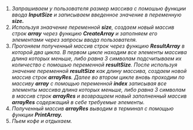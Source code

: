 1. *Запрашиваем у пользователя размер массива с помошью функции ввода **InputSize** и записываем введенное значение в переменную **size.***
2. *Используя знаачение переменной **size**, создаем новый массив строк **array**  через функцию **CreateArray** и заполняем его элементами через запросы ввода  пользователя.*
3. *Прогоняем полученный массив строк через функцию **ResultArray** в которой два цикла. В первом цикле находим все элементы массива  длина которых меньше, либо равна 3 символам подсчитываем их количество с помошью переменной **resultSize**. После используя значение переменной **resultSize** как длину массива, создаем  новой массив строк **arrayRes**. Далее во втором цикле вновь проходим по массиву **array** c помощью переменной **index** записывая все элементы массива  длина которых меньше, либо равна 3 символам в массив строк **arrayRes** и возвращаем новый заполненный массив **arrayRes** содержащий в себе требуемые элементы.*
4. *Полученный массив **arrayRes** выводим в терминал с помощью функции **PrintArray.***
5. *Пьем кофе и отдыхаем.*
